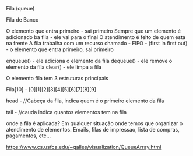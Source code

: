 Fila (queue)

Fila de Banco

O elemento que entra primeiro - sai primeiro
Sempre que um elemento é adicionado ba fila - ele vai para o final
O atendimento é feito de quem esta na frente
A fila trabalha com um recurso chamado - FIFO - (first in first out) - o elemento que entra primeiro, sai primeiro 

enqueue() - ele adiciona o elemento da fila
dequeue() - ele remove o elemento da fila
clear() - ele limpa a fila

O elemento fila tem 3 estruturas principais

Fila[10] - [0][1][2][3][4][5][6][7][8][9]

head - //Cabeça da fila, indica quem é o primeiro elemento da fila

tail - //cauda indica quantos elementos tem na fila

onde a fila é aplicada?
Em qualquer situação onde temos que organizar o atendimento de elementos. Emails, filas de impressao, lista de compras, pagamentos, etc...

https://www.cs.usfca.edu/~galles/visualization/QueueArray.html
